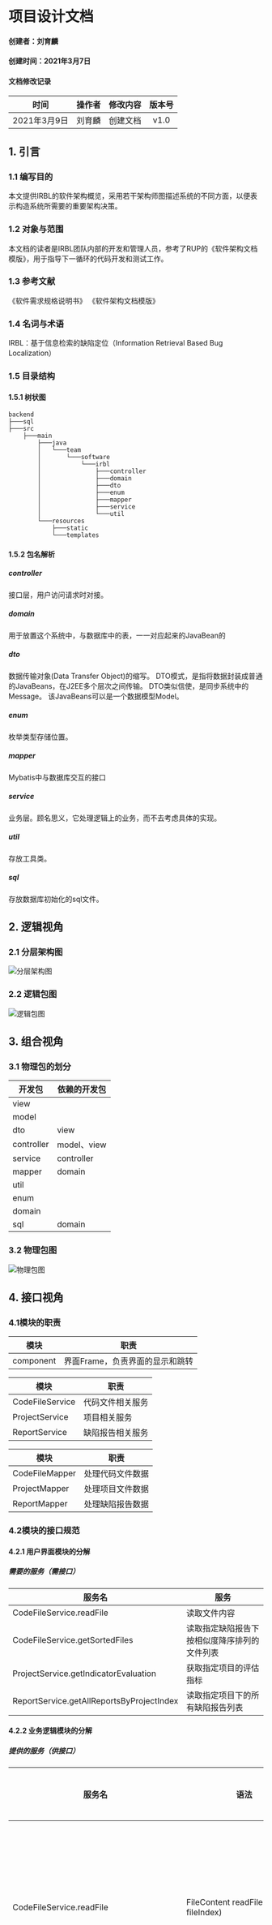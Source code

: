# 项目设计文档

#### 创建者：刘育麟

#### 创建时间：2021年3月7日

#### 文档修改记录

|     时间     | 操作者 | 修改内容 | 版本号 |
| :----------: | :----: | :------: | :----: |
| 2021年3月9日 | 刘育麟 | 创建文档 |  v1.0  |

## 1. 引言

### 1.1 编写目的

本文提供IRBL的软件架构概览，采用若干架构师图描述系统的不同方面，以便表示构造系统所需要的重要架构决策。

### 1.2 对象与范围

本文档的读者是IRBL团队内部的开发和管理人员，参考了RUP的《软件架构文档模版》，用于指导下一循环的代码开发和测试工作。

### 1.3 参考文献

《软件需求规格说明书》
《软件架构文档模版》

### 1.4 名词与术语

IRBL：基于信息检索的缺陷定位（Information Retrieval Based Bug Localization）

### 1.5 目录结构

#### 1.5.1 树状图

```
backend
├───sql
├───src
    ├───main
        ├───java
        │   └───team
        │       └───software
        │           └───irbl
        │               ├───controller
        │               ├───domain
        │               ├───dto
        │               ├───enum
        │               ├───mapper
        │               ├───service
        │               └───util
        └───resources
            ├───static
            └───templates
```

#### 1.5.2 包名解析

##### controller

接口层，用户访问请求时对接。

##### domain

用于放置这个系统中，与数据库中的表，一一对应起来的JavaBean的

##### dto

数据传输对象(Data Transfer Object)的缩写。 DTO模式，是指将数据封装成普通的JavaBeans，在J2EE多个层次之间传输。  DTO类似信使，是同步系统中的Message。 该JavaBeans可以是一个数据模型Model。  

##### enum

枚举类型存储位置。

##### mapper

Mybatis中与数据库交互的接口

##### service

业务层。顾名思义，它处理逻辑上的业务，而不去考虑具体的实现。

##### util

存放工具类。

##### sql

存放数据库初始化的sql文件。

## 2. 逻辑视角

### 2.1 分层架构图

![分层架构图](../assets/分层架构图.png)

### 2.2 逻辑包图

![逻辑包图](../assets/逻辑包图.png)

## 3. 组合视角

### 3.1 物理包的划分

| 开发包     | 依赖的开发包 |
| ---------- | ------------ |
| view       |              |
| model      |              |
| dto        | view         |
| controller | model、view  |
| service    | controller   |
| mapper     | domain       |
| util       |              |
| enum       |              |
| domain     |              |
| sql        | domain       |

### 3.2 物理包图

![物理包图](../assets/物理包图.png)

## 4. 接口视角

### 4.1模块的职责

| 模块      | 职责                            |
| --------- | ------------------------------- |
| component | 界面Frame，负责界面的显示和跳转 |

| 模块            | 职责             |
| --------------- | ---------------- |
| CodeFileService | 代码文件相关服务 |
| ProjectService  | 项目相关服务     |
| ReportService   | 缺陷报告相关服务 |

| 模块           | 职责             |
| -------------- | ---------------- |
| CodeFileMapper | 处理代码文件数据 |
| ProjectMapper  | 处理项目文件数据 |
| ReportMapper   | 处理缺陷报告数据 |

### 4.2模块的接口规范

#### 4.2.1 用户界面模块的分解

##### 需要的服务（需接口）

| 服务名                                    | 服务                                         |
| ----------------------------------------- | -------------------------------------------- |
| CodeFileService.readFile                  | 读取文件内容                                 |
| CodeFileService.getSortedFiles            | 读取指定缺陷报告下按相似度降序排列的文件列表 |
| ProjectService.getIndicatorEvaluation     | 获取指定项目的评估指标                       |
| ReportService.getAllReportsByProjectIndex | 读取指定项目下的所有缺陷报告列表             |

#### 4.2.2 业务逻辑模块的分解

##### 提供的服务（供接口）

| 服务名                                    | 语法                                                   | 前置条件       | 后置条件                                                     |
| ----------------------------------------- | ------------------------------------------------------ | -------------- | ------------------------------------------------------------ |
| CodeFileService.readFile                  | FileContent readFile(Integer fileIndex)                | 传入参数不为空 | 如果网络连接正常并且数据库里面有数据，则返回文件内容         |
| CodeFileService.getSortedFiles            | List\<File> getSortedFiles(Integer reportIndex)        | 传入参数不为空 | 如果网络连接正常并且数据库里面有数据，则返回指定缺陷报告下按相似度降序排列的文件列表 |
| ProjectService.getIndicatorEvaluation     | Indicator getIndicatorEvaluation(Integer projectIndex) | 传入参数不为空 | 如果网络连接正常并且数据库里面有数据，则返回指定项目的评估指标 |
| ReportService.getAllReportsByProjectIndex | List\<Report> getAllReportsByProjectIndex              | 传入参数不为空 | 如果网络连接正常并且数据库里面有数据，则返回指定项目下的所有缺陷报告列表 |

##### 需要的服务（需接口）

| 服务名            | 服务         |
| ----------------- | ------------ |
| BugReportMapper   | 获取缺陷报告 |
| CodeFileMapper    | 获取代码文件 |
| FileWordMapper    | 获取文件     |
| FixedFileMapper   | 获取缺陷报告 |
| ProjectMapper     | 获取项目信息 |
| ProjectWordMapper | 获取项目字段 |
| RankRecordMapper  | 获取排名记录 |

#### 4.2.3网络数据模块的分解

##### 提供的服务（供接口）

| 服务名            | 语法 | 前置条件       | 后置条件                                                     |
| ----------------- | ---- | -------------- | ------------------------------------------------------------ |
| BugReportMapper   | 继承自Mybatis-plus提供的BaseMapper,包括基本数据库操作     | 存在与数据库中表对应的BugReport实体类，且传入正确查询条件或实体列表 | 如果网络连接正常并且数据库里存在bug_report表，则返回增删改查结果 |
| CodeFileMapper    | 继承自Mybatis-plus提供的BaseMapper,包括基本数据库操作     | 存在与数据库中表对应的CodeFile实体类，且传入正确查询条件或实体列表 | 如果网络连接正常并且数据库里存在code_file表，则返回增删改查结果 |
| FileWordMapper    | 继承自Mybatis-plus提供的BaseMapper,包括基本数据库操作     | 存在与数据库中表对应的FileWord实体类，且传入正确查询条件或实体列表 | 如果网络连接正常并且数据库里存在file_word表，则返回增删改查结果 |
| FixedFileMapper   | 继承自Mybatis-plus提供的BaseMapper,包括基本数据库操作     | 存在与数据库中表对应的FixedFile实体类，且传入正确查询条件或实体列表 | 如果网络连接正常并且数据库里存在fixed_file表，则返回增删改查结果 |
| ProjectMapper     | 继承自Mybatis-plus提供的BaseMapper,包括基本数据库操作     | 存在与数据库中表对应的Project实体类，且传入正确查询条件或实体列表   | 如果网络连接正常并且数据库里存在project表，则返回增删改查结果  |
| ProjectWordMapper | 继承自Mybatis-plus提供的BaseMapper,包括基本数据库操作     | 存在与数据库中表对应的ProjectWord实体类，且传入正确查询条件或实体列表 | 如果网络连接正常并且数据库里存在project_world表，则返回增删改查结果 |
| RankRecordMapper  | 继承自Mybatis-plus提供的BaseMapper,包括基本数据库操作     | 存在与数据库中表对应的RankRecord实体类，且传入正确查询条件或实体列表  | 如果网络连接正常并且数据库里存在rank_record表，则返回增删改查结果 |

## 5. 信息视角

### 5.1 domain定义

![](../assets/包图.jpg)

## 6. pipeline脚本

```
def GetRemoteServer(ip){
    def remote = [:]
    remote.name = 'remoteServer'
    remote.host = ip
    remote.port = 22
    remote.user = 'root'
    remote.password = 'chenganchun.0811'
    remote.allowAnyHosts = true
    return remote
}

pipeline {
    agent any
    stages {
        stage('Clone to master') {
            agent {
                label 'master'
            }
            steps {
                echo "1. Git Clone Stage"
                git credentialsId: '79d2c1e6-d63c-4284-bd1f-6b4f1dfe7f56', url: "http://212.129.149.40/181250010_irbl/backend.git", branch: "release"
            }
        }
        /*stage('change yml file properties'){
            steps{
                sh """
                   rm -f src/target/IRBL-0.0.1-SNAPSHOT.jar
                   sed -i 's/root/visitor/g' ${WORKSPACE}/src/main/resources/application.yml
                   sed -i 's/#password: fill it in application-dev.yml/password: mysql@irbl/g' ${WORKSPACE}/src/main/resources/application.yml
                   sed -i 's/com.mysql.cj.jdbc.Driver/com.mysql.jdbc.Driver/g' ${WORKSPACE}/src/main/resources/application.yml
                   sed -i 's/localhost:3306/101.132.253.222/g' ${WORKSPACE}/src/main/resources/application.yml
                   """
            }
        }
        stage('change path'){
            steps{
                sh """
                   sed -i 's#ROOT_PATH.*#ROOT_PATH = "~/data/";#g' ${WORKSPACE}/src/main/java/team/software/irbl/util/SavePath.java
                   """
            }
        }*/
        stage('Maven Build') {
            agent {
                docker {
                    image 'maven:latest'
                    args '-v /root/.m2:/root/.m2 -v /report:/report'
                }
            }
            steps {
                echo "2. Maven Build Stage and Unit Test"
                sh 'mvn clean package -Dmaven.test.skip=true'
                sh 'mvn test jacoco:report'
                //sh 'apt-get install sshpass'
                //sh 'sshpass -p chenganchun.0811 scp -r target/site/jacoco root@101.132.253.222:~'
                sh 'mkdir -p /report'
                sh 'cp -r target/site /report/ && rm -rf target/site'
            }
        }
        stage('Image Build') {
            agent {
                label 'master'
            }
            steps {
                echo "3. Image Build Stage"
                sh 'docker build -f Dockerfile --build-arg jar_name=target/IRBL-0.0.1-SNAPSHOT.jar -t irbl:${BUILD_ID} . '
                sh 'docker tag irbl:${BUILD_ID} 101.132.148.43/backend/irbl:${BUILD_ID}'

            }

        }
        stage('Push') {
            agent {
                label 'master'
            }
            steps {
                echo "4. Push Docker Image Stage"
                sh "docker login -u admin -p Harbor12345@irbl 101.132.148.43"
                sh "docker push 101.132.148.43/backend/irbl:${BUILD_ID}"
            }
        }
        stage('Pull and Run'){
            agent {
                label 'master'
            }
            steps {
                echo "5. Login Docker Image Stage"
                script{
                    remoteServer = GetRemoteServer('101.132.253.222')
                    sshCommand remote: remoteServer, command: "docker login -u admin -p Harbor12345@irbl 101.132.148.43"
                }
                echo "6. Push Docker Image Stage"
                script{
                    sshCommand remote: remoteServer, command: "docker pull 101.132.148.43/backend/irbl:${BUILD_ID}"
                }
                echo "7. Run Docker Image Stage"
                script{
                    sshCommand remote: remoteServer, command: "docker run --rm -it -p 40000:40000 --link db:mysql --name irbl-backend -d 101.132.148.43/backend/irbl:${BUILD_ID}"
                }
            }
        }

    }
}
```


